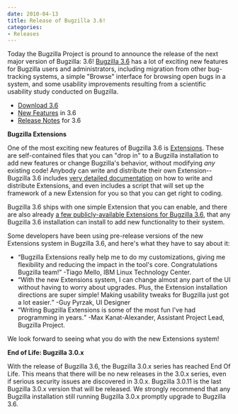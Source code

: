 ```yaml
---
date: 2010-04-13
title: Release of Bugzilla 3.6!
categories:
- Releases
---
```


Today the Bugzilla Project is pround to announce the release of the next major version of Bugzilla: 3.6! [Bugzilla 3.6](/releases/3.6/) has a lot of exciting new features for Bugzilla users and administrators, including migration from other bug-tracking systems, a simple "Browse" interface for browsing open bugs in a system, and some usability improvements resulting from a scientific usability study conducted on Bugzilla.

*   [Download 3.6](/download/#v36)
*   [New Features](/releases/3.6/#v36_feat) in 3.6
*   [Release Notes](/releases/3.6/) for 3.6

**Bugzilla Extensions**

One of the most exciting new features of Bugzilla 3.6 is [Extensions](/docs/3.6/en/html/api/Bugzilla/Extension.html). These are self-contained files that you can "drop in" to a Bugzilla installation to add new features or change Bugzilla's behavior, without modifying _any_ existing code! Anybody can write and distribute their own Extension--Bugzilla 3.6 includes [very detailed documentation](/docs/3.6/en/html/api/Bugzilla/Extension.html) on how to write and distribute Extensions, and even includes a script that will set up the framework of a new Extension for you so that you can get right to coding.

Bugzilla 3.6 ships with one simple Extension that you can enable, and there are also already [a few publicly-available Extensions for Bugzilla 3.6](https://wiki.mozilla.org/Bugzilla:Addons#Bugzilla_Extensions), that any Bugzilla 3.6 installation can install to add new functionality to their system.

Some developers have been using pre-release versions of the new Extensions system in Bugzilla 3.6, and here's what they have to say about it:

*   <q>Bugzilla Extensions really help me to do my customizations, giving me flexibility and reducing the impact in the tool's core. Congratulations Bugzilla team!</q> -Tiago Mello, IBM Linux Technology Center.
*   <q>With the new Extensions system, I can change almost any part of the UI without having to worry about upgrades. Plus, the Extension installation directions are super simple! Making usability tweaks for Bugzilla just got a lot easier.</q> -Guy Pyrzak, UI Designer
*   <q>Writing Bugzilla Extensions is some of the most fun I've had programming in years.</q> -Max Kanat-Alexander, Assistant Project Lead, Bugzilla Project.

We look forward to seeing what you do with the new Extensions system!

**End of Life: Bugzilla 3.0.x**

With the release of Bugzilla 3.6, the Bugzilla 3.0.x series has reached End Of Life. This means that there will be no new releases in the 3.0.x series, even if serious security issues are discovered in 3.0.x. Bugzilla 3.0.11 is the last Bugzilla 3.0.x version that will be released. We strongly recommend that any Bugzilla installation still running Bugzilla 3.0.x promptly upgrade to Bugzilla 3.6.

